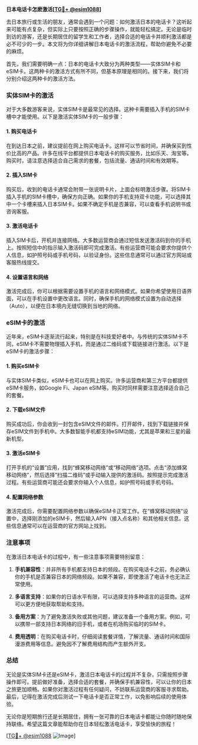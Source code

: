 **日本电话卡怎麽激活[[TG💪+ @esim1088](https://t.me/s/esim1088)]**

去日本旅行或生活的朋友，通常会遇到一个问题：如何激活日本的电话卡？这听起来可能有点复杂，但实际上只要按照正确的步骤操作，就能轻松搞定。无论是临时到访的游客，还是长期居住的留学生和工作者，选择合适的电话卡并顺利激活都是必不可少的一步。本文将为你详细讲解日本电话卡的激活流程，帮助你避免不必要的麻烦。

首先，我们需要明确一点：日本的电话卡大致分为两种类型——实体SIM卡和eSIM卡。这两种卡的激活方式有所不同，但基本原理是相同的。接下来，我们将分别介绍这两种卡的激活方法。

### 实体SIM卡的激活

对于大多数游客来说，实体SIM卡是最常见的选择。这种卡需要插入手机的SIM卡槽中才能使用。以下是激活实体SIM卡的一般步骤：

#### 1. 购买电话卡
在到达日本之前，建议提前在网上购买电话卡。这样可以节省时间，并确保买到性价比高的产品。许多在线平台都提供日本电话卡的购买服务，比如乐天、淘宝等。购买时，请注意选择适合自己需求的套餐，包括流量、通话时间和有效期等。

#### 2. 插入SIM卡
购买后，收到的电话卡通常会附带一张说明卡片，上面会标明激活步骤。将SIM卡插入手机的SIM卡槽中，确保方向正确。如果你的手机支持双卡功能，可以选择其中一个卡槽来插入日本SIM卡。如果不确定手机是否兼容，可以查看手机说明书或咨询客服。

#### 3. 激活电话卡
插入SIM卡后，开机并连接网络。大多数运营商会通过短信发送激活码到你的手机上。按照短信中的指示输入激活码即可完成激活。有些运营商可能会要求你提供个人信息，如护照号码或手机号码，以验证身份。这些信息通常可以通过官方网站或客服热线提交。

#### 4. 设置语言和网络
激活完成后，你可以根据需要设置手机的语言和网络模式。如果你希望使用日语界面，可以在手机设置中更改语言。同时，确保手机的网络模式设置为自动选择（Auto），以便在日本境内无缝切换到当地的网络。

### eSIM卡的激活

近年来，eSIM卡逐渐流行起来，特别是在科技爱好者中。与传统的实体SIM卡不同，eSIM卡不需要物理插入手机，而是通过二维码或下载链接进行激活。以下是eSIM卡的激活步骤：

#### 1. 购买eSIM卡
与实体SIM卡类似，eSIM卡也可以在网上购买。许多运营商和第三方平台都提供eSIM卡服务，如Google Fi、Japan eSIM等。购买时同样需要注意选择适合自己的套餐。

#### 2. 下载eSIM文件
购买成功后，你会收到一封包含eSIM文件的邮件。打开邮件，找到下载链接并保存eSIM文件到手机中。大多数智能手机都支持eSIM功能，尤其是苹果和三星的最新机型。

#### 3. 激活eSIM卡
打开手机的“设置”应用，找到“蜂窝移动网络”或“移动网络”选项。点击“添加蜂窝移动网络”，然后选择“扫描二维码”或手动输入提供的激活码。按照提示完成激活过程。有些运营商可能还会要求你输入个人信息，如护照号码或手机号码。

#### 4. 配置网络参数
激活完成后，你需要配置网络参数以确保eSIM卡正常工作。在“蜂窝移动网络”设置中，选择刚添加的eSIM卡，然后输入APN（接入点名称）和其他相关信息。这些信息通常可以在运营商的官方网站上找到。

### 注意事项

在激活日本电话卡的过程中，有一些注意事项需要特别留意：

1. **手机兼容性**：并非所有手机都支持日本的频段。在购买电话卡之前，务必确认你的手机是否兼容日本的网络频段。如果不兼容，即使激活了电话卡也无法正常使用。

2. **多语言支持**：如果你的日语水平有限，可以选择支持多种语言的运营商。这样可以更方便地获取帮助和支持。

3. **备用方案**：为了避免激活失败或其他问题，建议准备一个备用方案。例如，可以携带一部支持日本网络的旧手机，或者在机场购买临时的SIM卡。

4. **费用透明**：在购买电话卡时，仔细阅读套餐详情，了解流量、通话时间和国际漫游费用等信息。避免因不了解费用结构而产生额外开支。

### 总结

无论是实体SIM卡还是eSIM卡，激活日本电话卡的过程并不复杂，只需按照步骤操作即可。提前做好准备，选择合适的套餐，并确保手机兼容性，可以让你的日本之旅更加顺畅。如果你对激活过程有任何疑问，不妨联系运营商的客服寻求帮助。最后，记得在激活完成后测试一下电话卡是否正常工作，以免影响后续的使用体验。

无论你是短期旅行还是长期居住，拥有一张可靠的日本电话卡都能让你随时随地保持联络。希望这篇文章能帮助你在日本轻松激活电话卡，享受愉快的旅程！

[[TG💪+ @esim1088](https://t.me/s/esim1088) ![Image](https://i.postimg.cc/4NQfJmqS/Snipaste-2025-05-13-00-14-12.png)]